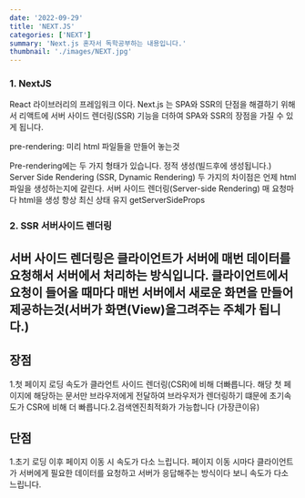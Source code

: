 ```yaml
---
date: '2022-09-29'
title: 'NEXT.JS'
categories: ['NEXT']
summary: 'Next.js 혼자서 독학공부하는 내용입니다.'
thumbnail: './images/NEXT.jpg'
---
```


### 1. NextJS

React 라이브러리의 프레임워크 이다.
Next.js 는 SPA와 SSR의 단점을 해결하기 위해서 리액트에 서버 사이드 렌더링(SSR) 기능을 더하여 SPA와 SSR의 장점을 가질 수 있게 됩니다.


pre-rendering: 미리 html 파일들을 만들어 놓는것

Pre-rendering에는 두 가지 형태가 있습니다.
정적 생성(빌드후에 생성됩니다.)
Server Side Rendering (SSR, Dynamic Rendering)
두 가지의 차이점은 언제 html 파일을 생성하는지에 갈린다.
서버 사이드 렌더링(Server-side Rendering)
매 요청마다 html을 생성
항상 최신 상태 유지
getServerSideProps

### 2. SSR 서버사이드 렌더링

서버 사이드 렌더링은 클라이언트가 서버에 매번 데이터를 요청해서 서버에서 처리하는 방식입니다.
클라이언트에서 요청이 들어올 때마다 매번 서버에서 새로운 화면을 만들어 제공하는것(서버가 화면(View)을그려주는 주체가 됩니다.)
---
## 장점
1.첫 페이지 로딩 속도가 클라언트 사이드 렌더링(CSR)에 비해 더빠릅니다.
해당 첫 페이지에 해당하는 문서만 브라우저에게 전달하여 브라우저가 렌더링하기 떄문에 초기속도가 CSR에 비해 더 빠릅니다.2.검색엔진최적화가 가능합니다 (가장큰이유)

## 단점
1.초기 로딩 이후 페이지 이동 시 속도가 다소 느립니다.
페이지 이동 시마다 클라이언트가 서버에게 필요한 데이터를 요청하고 서버가 응답해주는 방식이다 보니 속도가 다소 느립니다.